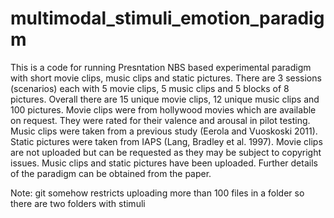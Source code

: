 # multimodal_stimuli_emotion_paradigm
This is a code for running Presntation NBS based experimental paradigm with short movie clips, music clips and static pictures.
There are 3 sessions (scenarios) each with 5 movie clips, 5 music clips and 5 blocks of 8 pictures. Overall there are 15 unique movie clips, 12 unique music clips and 100 pictures. Movie clips were from hollywood movies which are available on request. They were rated for their  valence and arousal in pilot testing. Music clips were taken from a previous study (Eerola and Vuoskoski 2011). Static pictures were taken  from IAPS (Lang, Bradley et al. 1997). Movie clips are not uploaded but can be requested as they may be subject to copyright issues. Music clips and static pictures have been uploaded. Further details of the paradigm can be obtained from the paper.

Note: git somehow restricts uploading more than 100 files in a folder so there are two folders with stimuli
